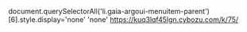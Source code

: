 document.querySelectorAll('li.gaia-argoui-menuitem-parent')[6].style.display='none'
'none'
https://kuq3lqf45lgn.cybozu.com/k/75/
